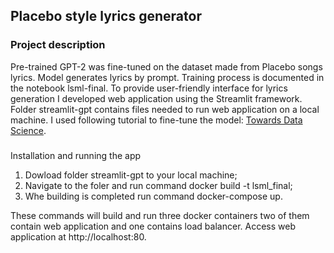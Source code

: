 ## Placebo style lyrics generator

### Project description
Pre-trained GPT-2 was fine-tuned on the dataset made from Placebo songs lyrics. Model generates lyrics by prompt. Training process is documented in the notebook lsml-final. 
To provide user-friendly interface for lyrics generation I developed web application using the Streamlit framework. Folder streamlit-gpt contains files needed to run web application on a local machine. 
I used following tutorial to fine-tune the model: [Towards Data Science](https://towardsdatascience.com/how-to-fine-tune-gpt-2-for-text-generation-ae2ea53bc272). 

###
Installation and running the app
1. Dowload folder streamlit-gpt to your local machine;
2. Navigate to the foler and run command docker build -t lsml_final;
3. Whe building is completed run command docker-compose up.

These commands will build and run three docker containers two of them contain web application and one contains load balancer. Access web application at http://localhost:80.



